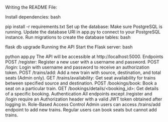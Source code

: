 Writing the README File:

Install dependencies:
bash

pip install -r requirements.txt 
Set up the database:
Make sure PostgreSQL is running.
Update the database URI in app.py to connect to your PostgreSQL instance.
Run migrations to create the database tables:
bash

flask db upgrade 
Running the API
Start the Flask server:
bash

python app.py 
The API will be accessible at http://localhost:5000.
Endpoints
POST /register: Register a new user with a username and password.
POST /login: Login with username and password to receive an authorization token.
POST /trains/add: Add a new train with source, destination, and total seats (Admin only).
GET /trains/availability: Get seat availability for trains between specified source and destination.
POST /bookings/book: Book a seat on a particular train.
GET /bookings/details/<booking_id>: Get details of a specific booking.
Authentication
All endpoints except /register and /login require an Authorization header with a valid JWT token obtained after logging in.
Role-Based Access Control
Admin users can access /trains/add endpoint to add new trains.
Regular users can book seats but cannot add trains.
